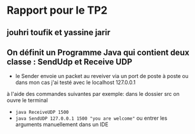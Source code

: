 # Rapport pour le TP2

## jouhri toufik et yassine jarir

## On définit un Programme Java qui contient deux classe : SendUdp et Receive UDP
- le Sender envoie un packet au reveiver via un port de poste à poste ou dans mon cas j'ai testé
avec le localhost 127.0.0.1


à l'aide des commandes suivantes par exemple: 
dans le dossier src on ouvre le terminal 

 - `java ReceiveUDP 1500`
 - `java SendUDP 127.0.0.1 1500 "you are welcome"`
 ou entrer les arguments manuellement dans un IDE 
